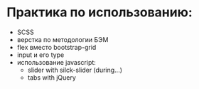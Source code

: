 # Практика по использованию:
  - SCSS
  - верстка по методологии БЭМ
  - flex вместо bootstrap-grid
  - input и его type
  - использование javascript:
    - slider with silck-slider (during...)
    - tabs with jQuery
